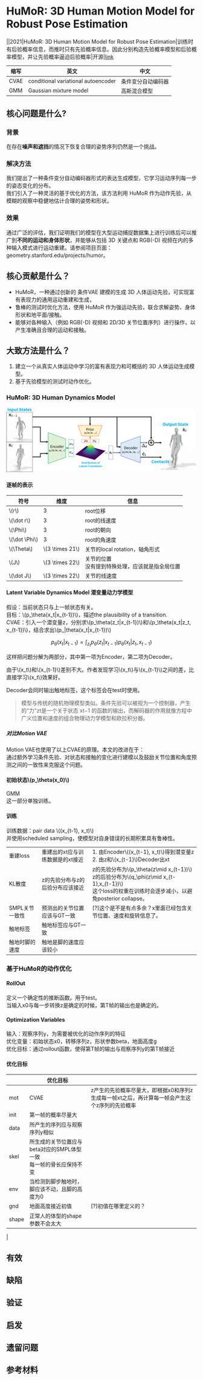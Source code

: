# HuMoR: 3D Human Motion Model for Robust Pose Estimation

||2021|HuMoR: 3D Human Motion Model for Robust Pose Estimation|训练时有后验概率信息，而推时只有先验概率信息。因此分别构造先验概率模型和后验概率模型，并让先验概率逼迫后验概率|开源|[link](https://caterpillarstudygroup.github.io/ReadPapers/14.html)

|缩写|英文|中文|
|---|---|---|
|CVAE|conditional variational autoencoder|条件变分自动编码器|
|GMM|Gaussian mixture model |高斯混合模型|

## 核心问题是什么?

### 背景

在存在**噪声和遮挡**的情况下恢复合理的姿势序列仍然是一个挑战。

### 解决方法

我们提出了一种条件变分自动编码器形式的表达生成模型，它学习运动序列每一步的姿态变化的分布。  
我们引入了一种灵活的基于优化的方法，该方法利用 HuMoR 作为动作先验，从模糊的观察中稳健地估计合理的姿势和形状。

### 效果

通过广泛的评估，我们证明我们的模型在大型运动捕捉数据集上进行训练后可以推广到**不同的运动和身体形状**，并能够从包括 3D 关键点和 RGB(-D) 视频在内的多种输入模式进行运动重建。请参阅项目页面：geometry.stanford.edu/projects/humor。

## 核心贡献是什么？

- HuMoR，一种通过创新的 条件VAE 建模的生成 3D 人体运动先验，可实现富有表现力的通用运动重建和生成， 
- 鲁棒的测试时优化方法，使用 HuMoR 作为强运动先验，联合求解姿势、身体形状和地平面/接触。
- 能够对各种输入（例如 RGB(-D) 视频和 2D/3D 关节位置序列）进行操作，以产生准确且合理的运动和接触。

## 大致方法是什么？

1. 建立一个从真实人体运动中学习的富有表现力和可概括的 3D 人体运动生成模型。  
2. 基于先验模型的测试时动作优化。

### HuMoR: 3D Human Dynamics Model

![](./assets/c28c5dcc486e75c7477f76b54b90b70a_3_Figure_2.png)

#### 逐帧的表示

|符号|维度|信息|
|---|---|---|
|\\(r\\)|3|root位移|
|\\(\dot r\\)|3|root的线速度|
|\\(\Phi\\)|3|root的朝向|
|\\(\dot \Phi\\)|3|root的角速度
|\\(\Theta\\)|\\(3 \times 21\\)|关节的local rotation，轴角形式|
|\\(J\\)|\\(3 \times 22\\)|关节的位置<br>没有提到特殊处理，应该就是指全局位置|
|\\(\dot J\\)|\\(3 \times 22\\)|关节的线速度|

#### Latent Variable Dynamics Model 潜变量动力学模型

假设：当前状态只与上一帧状态有关。  
目标：\\(p_\theta(x_t|x_{t-1})\\)，描述the plausibility of a transition.  
CVAE：引入一个潜变量z，分别求\\(p_\theta(z_t|x_{t-1})\\)和\\(p_\theta(x_t|z_t, x_{t-1})\\)，结合求出\\(p_|theta(x_t|x_{t-1})\\)  

$$
p_\theta(x_t|x_{t-1}) = \int_{z_t} p_\theta(z_t|x_{t-1}) p_\theta(x_t|z_t, x_{t-1})
$$

这样把问题分解为两部分，其中第一项为Encoder，第二项为Decoder。  

由于\\(x_t\\)和\\(x_{t-1}\\)差别不大。作者发现学习\\(x_t\\)与\\(x_{t-1}\\)之间的差，比直接学习\\(x_t\\)效果好。  

Decoder会同时输出触地标签，这个标签会在test时使用。  

> 模型与传统的随机物理模型类似。条件先验可以被视为一个控制器，产生的“力”zt是一个关于状态 xt−1 的函数的输出，而解码器的作用就像方程中广义位置和速度的组合物理动力学模型和欧拉积分器。

##### 对比Motion VAE

Motion VAE也使用了以上CVAE的原理。本文的改进在于：  
通过额外学习条件先验、对状态和接触的变化进行建模以及鼓励关节位置和角度预测之间的一致性来克服这个问题。



#### 初始状态\\(p_\theta(x_0)\\)

GMM  
这一部分单独训练。

#### 训练

训练数据：pair data \\((x_{t-1}, x_t)\\)  
并使用scheduled sampling，使模型对自身错误的长期积累具有鲁棒性。

||||
|---|---|---|
|重建loss|重建出的xt应与训练数据是的xt接近|1. 由Encoder\\((x_{t-1}, x_t)\\)得到潜变量z<br> 2. 由z和\\(x_{t-1}\\)Decoder出xt|
|KL散度|z的先验分布与z的后验分布应该接近|z的先验分布为\\(p_\theta(z\mid x_{t-1})\\)<br>z的后验分布为\\(q_\phi(z\mid x_{t-1},x_{t-1})\\)<br>这个loss的权重在训练时会逐步减小，以避免posterior collapse。|
|SMPL关节一致性|预测出的关节位置应该与GT一致|[?]这个是不是有点多余？x里面已经包含关节位置、速度和旋转信息了。|
|触地标签|触地标签应与GT一致|
|触地时脚的速度|触地是脚的速度应该较小|

### 基于HuMoR的动作优化

#### RollOut

定义一个确定性的推断函数。用于test。  
当输入x0与每一步转换z是确定的时候，第T帧的输出也是确定的。  

#### Optimization Variables

输入：观察序列y，为需要被优化的动作序列的特征  
优化变量：初始状态x0，转移序列z，形状参数beta，地面高度g  
优化目标：通过rollout函数，使得第T帧的输出与观察序列y的第T帧接近  

#### 优化目标

||优化目标||
|---|---|---|
|mot|CVAE|z产生的先验概率尽量大，即根据x0和序列z生成每一帧xt之后，再计算每一帧会产生这个z序列的先验概率|
|init|第一帧的概率尽量大|
|data|所产生的序列应与观察序列y相似|
|skel|所生成的关节位置应与beta对应的SMPL体型一致<br>每一帧的骨长应保持不变|
|env|当检测到脚步触地时，脚应该不动，且脚的高度为0|
|gnd|地面高度接近初值|[?]初值在哪里定义的？|
|shape|正常人的体型的shape参数不会太大|
|

## 有效

## 缺陷

## 验证

## 启发

## 遗留问题

## 参考材料